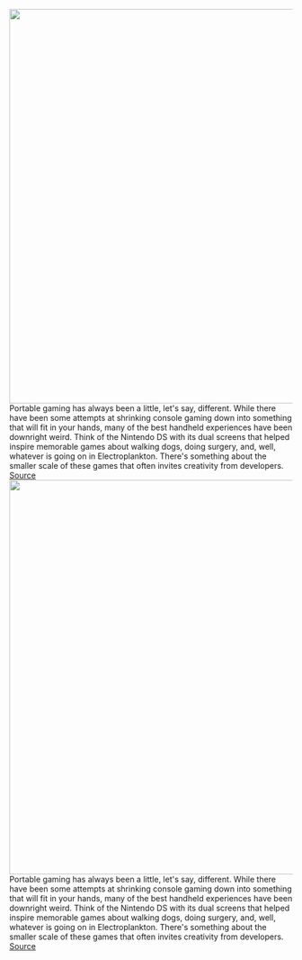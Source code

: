 <img src='https://cdn.vox-cdn.com/thumbor/LahBP2D6OVVbUnvBlxvAYaQDONI=/0x0:2040x1360/1200x675/filters:focal(857x517:1183x843)/cdn.vox-cdn.com/uploads/chorus_image/image/70762879/vpavic_220415_5149_0017.0.jpg' width='700px' /><br/>
Portable gaming has always been a little, let's say, different. While there have been some attempts at shrinking console gaming down into something that will fit in your hands, many of the best handheld experiences have been downright weird. Think of the Nintendo DS with its dual screens that helped inspire memorable games about walking dogs, doing surgery, and, well, whatever is going on in Electroplankton. There's something about the smaller scale of these games that often invites creativity from developers.
<a href='https://www.theverge.com/23025390/playdate-handheld-portable-gaming-console-review'> Source <a/><img src='https://cdn.vox-cdn.com/thumbor/LahBP2D6OVVbUnvBlxvAYaQDONI=/0x0:2040x1360/1200x675/filters:focal(857x517:1183x843)/cdn.vox-cdn.com/uploads/chorus_image/image/70762879/vpavic_220415_5149_0017.0.jpg' width='700px' /><br/>
Portable gaming has always been a little, let's say, different. While there have been some attempts at shrinking console gaming down into something that will fit in your hands, many of the best handheld experiences have been downright weird. Think of the Nintendo DS with its dual screens that helped inspire memorable games about walking dogs, doing surgery, and, well, whatever is going on in Electroplankton. There's something about the smaller scale of these games that often invites creativity from developers.
<a href='https://www.theverge.com/23025390/playdate-handheld-portable-gaming-console-review'> Source <a/>